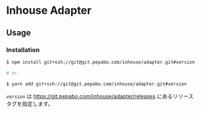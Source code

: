 # Inhouse Adapter

## Usage

### Installation

```bash
$ npm install git+ssh://git@git.pepabo.com/inhouse/adapter.git#version

# or

$ yarn add git+ssh://git@git.pepabo.com/inhouse/adapter.git#version
```

`version` は https://git.pepabo.com/inhouse/adapter/releases にあるリリースタグを指定します。

